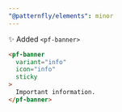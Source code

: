 ```yaml
---
"@patternfly/elements": minor
---
```


✨ Added `<pf-banner>`

  ```html
  <pf-banner
    variant="info"
    icon="info"
    sticky
  >
    Important information.
  </pf-banner>
  ```
